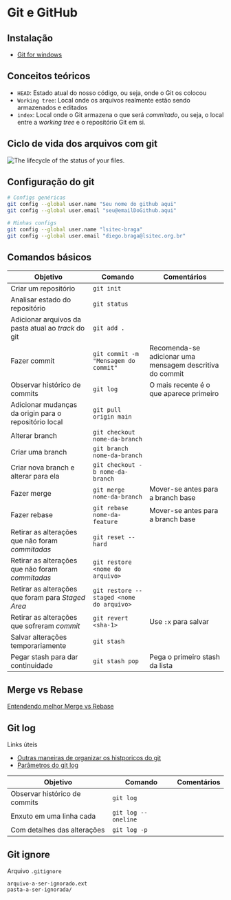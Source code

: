 # Git e GitHub

## Instalação

- [Git for windows](https://git-scm.com/)

## Conceitos teóricos

-   `HEAD`: Estado atual do nosso código, ou seja, onde o Git os colocou
-   `Working tree`: Local onde os arquivos realmente estão sendo armazenados e editados
-   `index`: Local onde o Git armazena o que será  _commitado_, ou seja, o local entre a  _working tree_  e o repositório Git em si.

## Ciclo de vida dos arquivos com git

![The lifecycle of the status of your files.](https://git-scm.com/book/en/v2/images/lifecycle.png)

## Configuração do git

```bash
# Configs genéricas
git config --global user.name "Seu nome do github aqui"
git config --global user.email "seu@emailDoGithub.aqui"

# Minhas configs
git config --global user.name "lsitec-braga"
git config --global user.email "diego.braga@lsitec.org.br"
```

## Comandos básicos

Objetivo|Comando|Comentários
-|-|-
Criar um repositório|`git init`|
Analisar estado do repositório|`git status`|
Adicionar arquivos da pasta atual ao *track* do git|`git add .`|
Fazer commit|`git commit -m "Mensagem do commit"`|Recomenda-se adicionar uma mensagem descritiva do commit|
Observar histórico de commits|`git log`|O mais recente é o que aparece primeiro
Adicionar mudanças da origin para o repositório local|`git pull origin main`|
Alterar branch|`git checkout nome-da-branch`|
Criar uma branch|`git branch nome-da-branch`|
Criar nova branch e alterar para ela|`git checkout -b nome-da-branch`|
Fazer merge|`git merge nome-da-branch`|Mover-se antes para a branch base
Fazer rebase|`git rebase nome-da-feature`|Mover-se antes para a branch base
Retirar as alterações que não foram _commitadas_|`git reset --hard`|
Retirar as alterações que não foram _commitadas_|`git restore <nome do arquivo>`|
Retirar as alterações que foram para _Staged Area_|`git restore --staged <nome do arquivo>`|
Retirar as alterações que sofreram _commit_|`git revert <sha-1>`|Use `:x` para salvar
Salvar alterações temporariamente|`git stash`|
Pegar stash para dar continuidade|`git stash pop`|Pega o primeiro stash da lista

## Merge vs Rebase

[Entendendo melhor Merge vs Rebase](https://medium.datadriveninvestor.com/git-rebase-vs-merge-cc5199edd77c)

## Git log

Links úteis

- [Outras maneiras de organizar os histporicos do git](https://devhints.io/git-log)
- [Parâmetros do git log](https://devhints.io/git-log-format)

Objetivo|Comando|Comentários
-|-|-
Observar histórico de commits|`git log`|
Enxuto em uma linha cada|`git log --oneline`|
Com detalhes das alterações|`git log -p`

## Git ignore

Arquivo `.gitignore`

```
arquivo-a-ser-ignorado.ext
pasta-a-ser-ignorada/
```
<!--stackedit_data:
eyJoaXN0b3J5IjpbLTE5NjIzMDgxMDksMTk2NjExMTA2Myw1Nz
c0OTUzODcsLTIwNDU1NTU3OCwtNzI5NTc1MTk4LDE0MzMzNjA4
NjMsNzY3MjkzMjc0LC02Njc1MzczNDcsNzg5MTU0OTg3LC0xOT
c4NzUyOTM0LC0xODAxNjMwMDMyLDk2MzI1NjgyOSwtMTk0MTQ5
NTczMywtODUyODE2ODY5LDIwNzQyNTg4NTksMjA4NTM2ODc4OV
19
-->